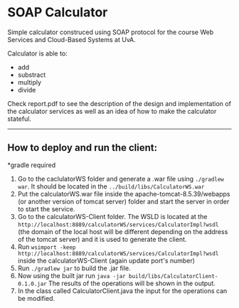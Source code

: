 # SOAP Calculator

Simple calculator construced using SOAP protocol for the course Web Services and Cloud-Based Systems at UvA.

Calculator is able to:
* add
* substract
* multiply
* divide

Check report.pdf to see the description of the design and implementation of the calculator services as well as an idea of how to make the calculator stateful.

---
## How to deploy and run the client: 
*gradle required

1. Go to the caclulatorWS folder and generate a .war file using ```./gradlew war```. It should be located in the ```../build/libs/CalculatorWS.war```
1. Put the calculatorWS.war file inside the apache-tomcat-8.5.39/webapps (or another version of tomcat server) folder and start the server in order to start the service.
2. Go to the calculatorWS-Client folder. The WSLD is located at the  ```http://localhost:8889/calculatorWS/services/CalculatorImpl?wsdl``` (the domain of the local host will be different depending on the address of the tomcat server) and it is used to generate the client.
3. Run ```wsimport -keep http://localhost:8889/calculatorWS/services/CalculatorImpl?wsdl``` inside the calculatorWS-Client (again update port's number)
4. Run ```./gradlew jar``` to build the .jar file. 
5. Now using the built jar run ```java -jar build/libs/CalculatorClient-0.1.0.jar``` The results of the operations will be shown in the output.
6. In the class called CalculatorClient.java the input for the operations can be modified.
